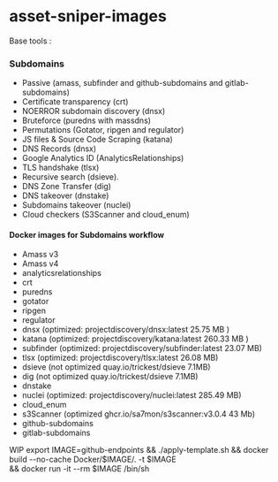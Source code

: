 # asset-sniper-images

Base tools :

### Subdomains

- Passive (amass, subfinder and github-subdomains and gitlab-subdomains)
- Certificate transparency (crt)
- NOERROR subdomain discovery (dnsx)
- Bruteforce (puredns with massdns)
- Permutations (Gotator, ripgen and regulator)
- JS files & Source Code Scraping (katana)
- DNS Records (dnsx)
- Google Analytics ID (AnalyticsRelationships)
- TLS handshake (tlsx)
- Recursive search (dsieve).
- DNS Zone Transfer (dig)
- DNS takeover (dnstake)
- Subdomains takeover (nuclei)
- Cloud checkers (S3Scanner and cloud_enum)

#### Docker images for Subdomains workflow
- Amass v3
- Amass v4
- analyticsrelationships
- crt
- puredns
- gotator
- ripgen
- regulator
- dnsx (optimized: projectdiscovery/dnsx:latest 25.75 MB )
- katana (optimized: projectdiscovery/katana:latest 260.33 MB )
- subfinder (optimized: projectdiscovery/subfinder:latest 23.07 MB)
- tlsx (optimized: projectdiscovery/tlsx:latest 26.08 MB)
- dsieve (not optimized quay.io/trickest/dsieve 7.1MB)
- dig (not optimized quay.io/trickest/dsieve 7.1MB)
- dnstake
- nuclei (optimized: projectdiscovery/nuclei:latest 285.49 MB)
- cloud_enum
- s3Scanner (optimized ghcr.io/sa7mon/s3scanner:v3.0.4 43 Mb)
- github-subdomains
- gitlab-subdomains


WIP 
export IMAGE=github-endpoints && ./apply-template.sh && docker build --no-cache Docker/$IMAGE/. -t $IMAGE \
    && docker run -it --rm $IMAGE /bin/sh

